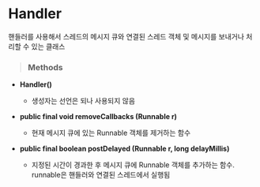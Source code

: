 # Handler
핸들러를 사용해서 스레드의 메시지 큐와 연결된 스레드 객체 및 메시지를 보내거나 처리할 수 있는 클래스

> ### Methods
* **Handler()**
    - 생성자는 선언은 되나 사용되지 않음

* **public final void removeCallbacks (Runnable r)**
    - 현재 메시지 큐에 있는 Runnable 객체를 제거하는 함수

* **public final boolean postDelayed (Runnable r, long delayMillis)**
    - 지정된 시간이 경과한 후 메시지 큐에 Runnable 객체를 추가하는 함수. runnable은 핸들러와 연결된 스레드에서 실행됨
